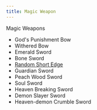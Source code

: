 ```yaml
---
title: Magic Weapon
---
```


Magic Weapons

- God's Punishment Bow
- Withered Bow
- Emerald Sword
- Bone Sword
- [Random Short Edge](../items/random-equipment)
- Guardian Sword
- Peach Wood Sword
- Soul Sword
- Heaven Breaking Sword
- Demon Slayer Sword
- Heaven-demon Crumble Sword
